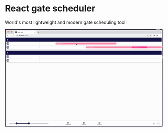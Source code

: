 # React gate scheduler

World's most lightweight and modern gate scheduling tool!

![Demo of the project](demo/demo.gif?raw=true "Demo of the project")